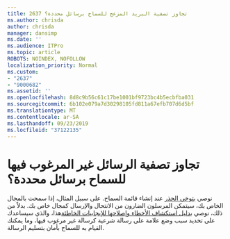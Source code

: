 ```yaml
---
title: 2637 تجاوز تصفية البريد المزعج للسماح برسائل محددة؟
ms.author: chrisda
author: chrisda
manager: dansimp
ms.date: ''
ms.audience: ITPro
ms.topic: article
ROBOTS: NOINDEX, NOFOLLOW
localization_priority: Normal
ms.custom:
- "2637"
- "9000682"
ms.assetid: ''
ms.openlocfilehash: 8d8c9b56c61c17be1001bf9723bc4b5ecbfba031
ms.sourcegitcommit: 6b102e079a7d30298105fd811a67efb707d6d5bf
ms.translationtype: MT
ms.contentlocale: ar-SA
ms.lasthandoff: 09/23/2019
ms.locfileid: "37122135"
---
```

# <a name="bypass-spam-filtering-to-allow-specific-messages"></a>تجاوز تصفية الرسائل غير المرغوب فيها للسماح برسائل محددة؟

نوصي [بتوخي الحذر](https://docs.microsoft.com/exchange/troubleshoot/antispam/cautions-against-bypassing-spam-filters) عند إنشاء قائمة السماح. على سبيل المثال، إذا سمحت بالمجال الخاص بك، سيتمكن المرسلون الضارون من الانتحال والإرسال كمجال خاص بك.  بدلاً من ذلك، نوصي [بدليل استكشاف الأخطاء وإصلاحها للإيجابيات الخاطئة](https://docs.microsoft.com/office365/securitycompliance/prevent-email-from-being-marked-as-spam)هذا، والذي سيساعدك على تحديد سبب وضع علامة على رسالة شرعية كرسالة غير مرغوب فيها، وما يمكنك القيام به للسماح بأمان بتسليم الرسالة.
